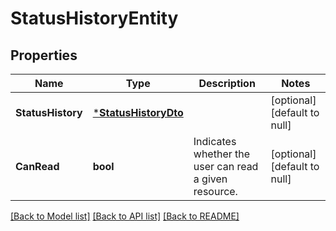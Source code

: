 # StatusHistoryEntity

## Properties
Name | Type | Description | Notes
------------ | ------------- | ------------- | -------------
**StatusHistory** | [***StatusHistoryDto**](StatusHistoryDTO.md) |  | [optional] [default to null]
**CanRead** | **bool** | Indicates whether the user can read a given resource. | [optional] [default to null]

[[Back to Model list]](../README.md#documentation-for-models) [[Back to API list]](../README.md#documentation-for-api-endpoints) [[Back to README]](../README.md)



